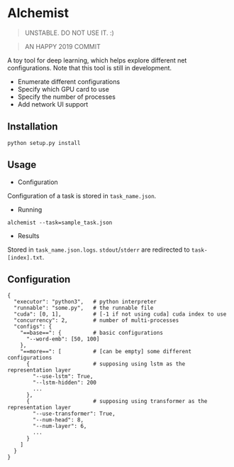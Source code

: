 # Alchemist

> UNSTABLE. DO NOT USE IT. :)

> AN HAPPY 2019 COMMIT

A toy tool for deep learning, which helps explore different net configurations. Note that this tool is still in development.

- Enumerate different configurations
- Specify which GPU card to use
- Specify the number of processes
- Add network UI support

## Installation

`python setup.py install`

## Usage

- Configuration

Configuration of a task is stored in `task_name.json`.

- Running

`alchemist --task=sample_task.json`

- Results

Stored in `task_name.json.logs`. `stdout`/`stderr` are redirected to `task-[index].txt`.

## Configuration

```
{
  "executor": "python3",   # python interpreter
  "runnable": "some.py",   # the runnable file
  "cuda": [0, 1],          # [-1 if not using cuda] cuda index to use
  "concurrency": 2,        # number of multi-processes 
  "configs": {
    "==base==": {          # basic configurations
      "--word-emb": [50, 100]
    },
    "==more==": [          # [can be empty] some different configurations
      {                    # supposing using lstm as the representation layer
        "--use-lstm": True,
        "--lstm-hidden": 200
        ...
      },
      {                    # supposing using transformer as the representation layer
        "--use-transformer": True,
        "--num-head": 8,
        "--num-layer": 6,
        ...
      }
    ]
  }
}
```

